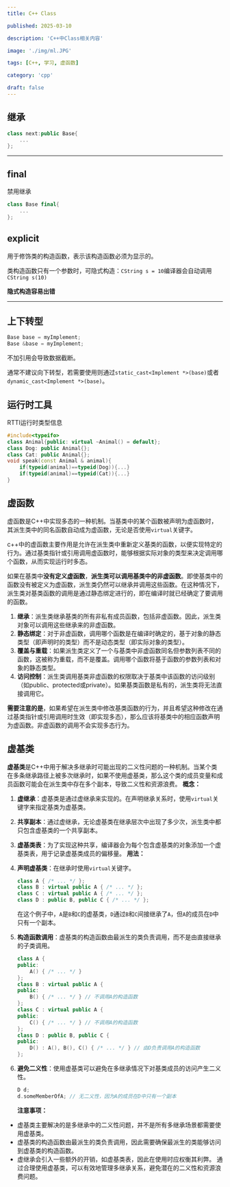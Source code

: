 ```yaml
---
title: C++ Class

published: 2025-03-10

description: 'C++中Class相关内容'

image: './img/ml.JPG'

tags: [C++, 学习, 虚函数]

category: 'cpp'

draft: false 
---
```


## 继承

```c++
class next:public Base{
    ...
};
```

------

## final

禁用继承

```c++
class Base final{
    ...
};
```

## explicit

用于修饰类的构造函数，表示该构造函数必须为显示的。

类构造函数只有一个参数时，可隐式构造：```CString s = 10```编译器会自动调用```CString s(10)```

**隐式构造容易出错**

------

## 上下转型

```c++
Base base = myImplement;
Base &base = myImplement;
```

不加引用会导致数据截断。

通常不建议向下转型，若需要使用则通过`static_cast<Implement *>(base)`或者`dynamic_cast<Implement *>(base)`。

## 运行时工具

RTTI运行时类型信息

```c++
#include<typeifo>
class Animal{public: virtual ~Animal() = default};
class Dog: public Animal{};
class Cat: public Animal{};
void speak(const Animal & animal){
    if(typeid(animal)==typeid(Dog)){...}
    if(typeid(animal)==typeid(Cat)){...}
}
```

## 虚函数

虚函数是C++中实现多态的一种机制。当基类中的某个函数被声明为虚函数时，其派生类中的同名函数自动成为虚函数，无论是否使用`virtual`关键字。

c++中的虚函数主要作用是允许在派生类中重新定义基类的函数，以便实现特定的行为。通过基类指针或引用调用虚函数时，能够根据实际对象的类型来决定调用哪个函数，从而实现运行时多态。

如果在基类中**没有定义虚函数**，**派生类可以调用基类中的非虚函数**。即使基类中的函数没有被定义为虚函数，派生类仍然可以继承并调用这些函数。在这种情况下，派生类对基类函数的调用是通过静态绑定进行的，即在编译时就已经确定了要调用的函数。

1. **继承**：派生类继承基类的所有非私有成员函数，包括非虚函数。因此，派生类对象可以调用这些继承来的非虚函数。
2. **静态绑定**：对于非虚函数，调用哪个函数是在编译时确定的，基于对象的静态类型（即声明时的类型）而不是动态类型（即实际对象的类型）。
3. **覆盖与重载**：如果派生类定义了一个与基类中非虚函数同名但参数列表不同的函数，这被称为重载，而不是覆盖。调用哪个函数将基于函数的参数列表和对象的静态类型。
4. **访问控制**：派生类调用基类非虚函数的权限取决于基类中该函数的访问级别（如public、protected或private）。如果基类函数是私有的，派生类将无法直接调用它。

**需要注意的是**，如果希望在派生类中修改基类函数的行为，并且希望这种修改在通过基类指针或引用调用时生效（即实现多态），那么应该将基类中的相应函数声明为虚函数。非虚函数的调用不会实现多态行为。

## 虚基类

**虚基类**是C++中用于解决多继承时可能出现的二义性问题的一种机制。当某个类在多条继承路径上被多次继承时，如果不使用虚基类，那么这个类的成员变量和成员函数可能会在派生类中存在多个副本，导致二义性和资源浪费。
**概念：**

1. **虚继承**：虚基类是通过虚继承来实现的。在声明继承关系时，使用`virtual`关键字来指定基类为虚基类。

2. **共享副本**：通过虚继承，无论虚基类在继承层次中出现了多少次，派生类中都只包含虚基类的一个共享副本。

3. **虚基类表**：为了实现这种共享，编译器会为每个包含虚基类的对象添加一个虚基类表，用于记录虚基类成员的偏移量。
   **用法：**

4. **声明虚基类**：在继承时使用`virtual`关键字。

   ```cpp
   class A { /* ... */ };
   class B : virtual public A { /* ... */ };
   class C : virtual public A { /* ... */ };
   class D : public B, public C { /* ... */ };
   ```

   在这个例子中，`A`是`B`和`C`的虚基类，`D`通过`B`和`C`间接继承了`A`，但`A`的成员在`D`中只有一个副本。

5. **构造函数调用**：虚基类的构造函数由最派生的类负责调用，而不是由直接继承的子类调用。

   ```cpp
   class A {
   public:
       A() { /* ... */ }
   };
   class B : virtual public A {
   public:
       B() { /* ... */ } // 不调用A的构造函数
   };
   class C : virtual public A {
   public:
       C() { /* ... */ } // 不调用A的构造函数
   };
   class D : public B, public C {
   public:
       D() : A(), B(), C() { /* ... */ } // 由D负责调用A的构造函数
   };
   ```

6. **避免二义性**：使用虚基类可以避免在多继承情况下对基类成员的访问产生二义性。

   ```cpp
   D d;
   d.someMemberOfA; // 无二义性，因为A的成员在D中只有一个副本
   ```

   **注意事项：**

- 虚基类主要解决的是多继承中的二义性问题，并不是所有多继承场景都需要使用虚基类。
- 虚基类的构造函数由最派生的类负责调用，因此需要确保最派生的类能够访问到虚基类的构造函数。
- 虚继承会引入一些额外的开销，如虚基类表，因此在使用时应权衡其利弊。
  通过合理使用虚基类，可以有效地管理多继承关系，避免潜在的二义性和资源浪费问题。